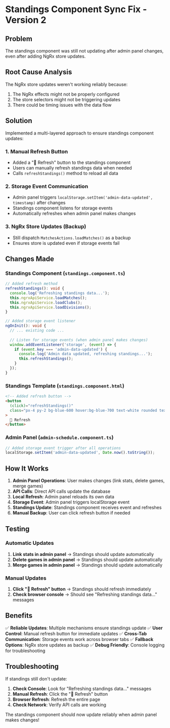 # Standings Component Sync Fix - Version 2

## Problem
The standings component was still not updating after admin panel changes, even after adding NgRx store updates.

## Root Cause Analysis
The NgRx store updates weren't working reliably because:
1. The NgRx effects might not be properly configured
2. The store selectors might not be triggering updates
3. There could be timing issues with the data flow

## Solution
Implemented a multi-layered approach to ensure standings component updates:

### 1. Manual Refresh Button
- Added a "🔄 Refresh" button to the standings component
- Users can manually refresh standings data when needed
- Calls `refreshStandings()` method to reload all data

### 2. Storage Event Communication
- Admin panel triggers `localStorage.setItem('admin-data-updated', timestamp)` after changes
- Standings component listens for storage events
- Automatically refreshes when admin panel makes changes

### 3. NgRx Store Updates (Backup)
- Still dispatch `MatchesActions.loadMatches()` as a backup
- Ensures store is updated even if storage events fail

## Changes Made

### Standings Component (`standings.component.ts`)
```typescript
// Added refresh method
refreshStandings(): void {
  console.log('Refreshing standings data...');
  this.ngrxApiService.loadMatches();
  this.ngrxApiService.loadClubs();
  this.ngrxApiService.loadDivisions();
}

// Added storage event listener
ngOnInit(): void {
  // ... existing code ...
  
  // Listen for storage events (when admin panel makes changes)
  window.addEventListener('storage', (event) => {
    if (event.key === 'admin-data-updated') {
      console.log('Admin data updated, refreshing standings...');
      this.refreshStandings();
    }
  });
}
```

### Standings Template (`standings.component.html`)
```html
<!-- Added refresh button -->
<button 
  (click)="refreshStandings()" 
  class="px-4 py-2 bg-blue-600 hover:bg-blue-700 text-white rounded text-sm font-medium transition-colors"
>
  🔄 Refresh
</button>
```

### Admin Panel (`admin-schedule.component.ts`)
```typescript
// Added storage event trigger after all operations
localStorage.setItem('admin-data-updated', Date.now().toString());
```

## How It Works

1. **Admin Panel Operations**: User makes changes (link stats, delete games, merge games)
2. **API Calls**: Direct API calls update the database
3. **Local Refresh**: Admin panel reloads its own data
4. **Storage Event**: Admin panel triggers localStorage event
5. **Standings Update**: Standings component receives event and refreshes
6. **Manual Backup**: User can click refresh button if needed

## Testing

### Automatic Updates
1. **Link stats in admin panel** → Standings should update automatically
2. **Delete games in admin panel** → Standings should update automatically  
3. **Merge games in admin panel** → Standings should update automatically

### Manual Updates
1. **Click "🔄 Refresh" button** → Standings should refresh immediately
2. **Check browser console** → Should see "Refreshing standings data..." messages

## Benefits

✅ **Reliable Updates**: Multiple mechanisms ensure standings update
✅ **User Control**: Manual refresh button for immediate updates
✅ **Cross-Tab Communication**: Storage events work across browser tabs
✅ **Fallback Options**: NgRx store updates as backup
✅ **Debug Friendly**: Console logging for troubleshooting

## Troubleshooting

If standings still don't update:
1. **Check Console**: Look for "Refreshing standings data..." messages
2. **Manual Refresh**: Click the "🔄 Refresh" button
3. **Browser Refresh**: Refresh the entire page
4. **Check Network**: Verify API calls are working

The standings component should now update reliably when admin panel makes changes!
